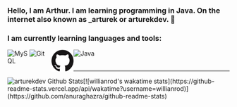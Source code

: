 ### Hello, I am Arthur. I am learning programming in Java. On the internet also known as _arturek or arturekdev. 👋


### I am currently learning languages and tools:

<img align="left" alt="MySQL" width="50px" src="https://icons-for-free.com/iconfiles/png/512/development+logo+mysql+icon-1320184807686758112.png" />
<img align="left" alt="Git" width="50px" src="https://cdn.iconscout.com/icon/free/png-256/git-16-1175195.png" />
<img align="left" alt="GitHub" width="50px" src="https://raw.githubusercontent.com/github/explore/78df643247d429f6cc873026c0622819ad797942/topics/github/github.png" />
<img align="left" alt="Java" width="50px" src="https://cdn.iconscout.com/icon/free/png-512/java-43-569305.png" />

<br />
<br />

---


<img align="left" alt="arturekdev Github Stats" src="https://github-readme-stats.codestackr.vercel.app/api?username=arturekdev&show_icons=true&hide_border=true" />
[![willianrod's wakatime stats](https://github-readme-stats.vercel.app/api/wakatime?username=willianrod)](https://github.com/anuraghazra/github-readme-stats)
